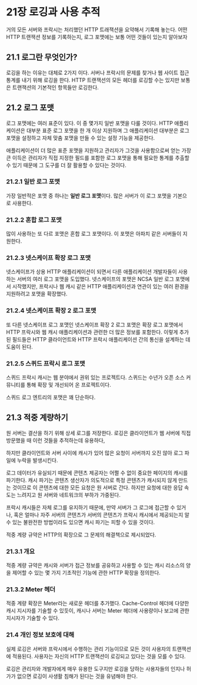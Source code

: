 #  21장 로깅과 사용 추적
거의 모든 서버와 프락시는 처리했던 HTTP 트래잭션을 요약해서 기록해 놓는다.
어떤 HTTP 트랜잭션 정보를 기록하는지, 로그 포맷에는 보통 어떤 것들이 있는지 알아보자

## 21.1 로그란 무엇인가?
로깅을 하는 이유는 대체로 2가지 이다.
서버나 프락시의 문제를 찾거나 웹 사이트 접근 통계를 내기 위해 로깅을 한다.
HTTP 트랜잭션의 모든 헤더를 로깅할 수는 있지만 보통은 트랜잭션의 기본적인 항목들만 로깅한다.

## 21.2 로그 포맷
로그 포맷에는 여러 표준이 있다. 이 중 몇가지 일반 포맷을 다룰 것이다.
HTTP 애플리케이션은 대부분 표준 로그 포맷을 한 개 이상 지원하며 그 애플리케이션 대부분은 로그 포맷을 설정하고 자체 맞춤 포맷을 만들 수 있는 설정 기능을 제공한다.

애플리케이션이 더 많은 표준 포맷을 지원하고 관리자가 그것을 사용함으로써 얻는 가장 큰 이득은 관리자가 직접 지정한 필드를 포함한 로그 포맷을 통해 필요한 통계를 추출할 수 있기 때문에 그 도구를 더 잘 활용할 수 있다는 것이다.

### 21.2.1 일반 로그 포맷
가장 일반적은 포맷 중 하나는 **일반 로그 포맷**이다.
많은 서버가 이 로그 포맷을 기본으로 사용한다. 

### 21.2.2 혼합 로그 포맷
많이 사용하는 또 다르 포맷은 혼합 로그 포맷이다.
이 포맷은 아파치 같은 서버들이 지원한다.

### 21.2.3 넷스케이프 확장 로그 포맷
넷스케이프가 상용 HTTP 애플리케이션이 되면서 다른 애플리케이션 개발자들이 사용하는 서버의 여러 로그 포맷을 도입했다.
넷스케이프의 포맷은 NCSA 일반 로그 포맷에서 시작했지만, 프락시나 웹 캐시 같은 HTTP 애플리케이션과 연관이 있는 여러 환경을 지원하려고 포맷을 확장했다.

### 21.2.4 넷스케이프 확장 2 로그 포맷
또 다른 넷스케이프 로그 포맷인 넷스케이프 확장 2 로그 포맷은 확장 로그 포맷에서 HTTP 프락시와 웹 캐시 애플리케이션과 관련한 더 많은 정보를 포함한다.
이렇게 추가된 필드들은 HTTP 클라이언트와 HTTP 프락시 애플리케이션 간의 통신을 설계하는 데 도움이 된다.

### 21.2.5 스퀴드 프락시 로그 포맷
스퀴드 프락시 캐시는 웹 분야에서 권위 있는 프로젝트다.
스퀴드는 수년가 오픈 소스 커뮤니티를 통해 확장 및 개선되어 온 프로젝트이다.

스퀴드 로그 엔트리의 포맷은 꽤 단순하다.

## 21.3 적중 계량하기
원 서버는 결산을 하기 위해 상세 로그를 저장한다.
로깅은 클라이언트가 웹 서버에 직접 방문했을 때 이런 것들을 추적하는데 유용하다,

하지만 클라이언트와 서버 사이에 캐시가 있어 많은 요청이 서버까지 오진 않아 로그 파일에 누락을 발생시킨다.

로그 데이터가 유실되기 때문에 콘텐츠 제공자는 어쩔 수 없이 중요한 페이지의 캐시를 파기한다.
캐시 파기는 콘텐츠 생산자가 의도적으로 특정 콘텐츠가 캐시되지 않게 만드는 것이므로 이 콘텐츠에 대한 모든 요청은 원 서버로 간다. 하지만 요청에 대한 응답 속도는 느려지고 원 서버와 네트워크의 부하가 가중된다.

프락시 캐시들은 자체 로그를 유지하기 때문에, 만약 서버가 그 로그에 접근할 수 있거나, 혹은 얼마나 자주 서버의 콘텐츠가 서버의 콘텐츠가 프락시 캐시에서 제공되는지 알 수 있는 불완전한 방법이라도 있으면 캐시 파기는 피할 수 있을 것이다.

적중 계량 규약은 HTTP의 확장으로 그 문제의 해결책으로 제시되었다.

### 21.3.1 개요
적중 계량 규약은 캐시와 서버가 접근 정보를 공유하고 사용할 수 있는 캐시 리소스의 양을 제어할 수 있는 몇 가지 기초적인 기능에 관한 HTTP 확장을 정의한다.

### 21.3.2 Meter 헤더
적중 계량 확장은 Meter라는 새로운 헤더를 추가했다.
Cache-Control 헤더에 다양한 캐시 지시자를 기술할 수 있듯이, 캐시나 서버는 Meter 헤더에 사용량이나 보고에 관한 지시자가 기술할 수 있다.

### 21.4 개인 정보 보호에 대해
실제 로깅은 서버와 프락시에서 수행하는 관리 기능이므로 모든 것이 사용자의 트랜잭션에 적용된다. 사용자는 자신의 HTTP 트랜잭션이 로깅되고 있다는 것을 모를 수 있다.

로깅은 관리자와 개발자에게 매우 유용한 도구지만 로깅을 당하는 사용자들의 인지나 허가가 없으면 로깅이 사생활 침해가 된다는 것을 유념해야 한다.
